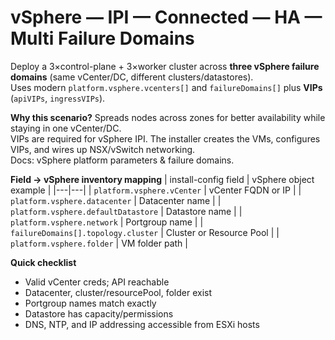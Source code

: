 # vSphere — IPI — Connected — HA — Multi Failure Domains

Deploy a 3×control-plane + 3×worker cluster across **three vSphere failure domains** (same vCenter/DC, different clusters/datastores).  
Uses modern `platform.vsphere.vcenters[]` and `failureDomains[]` plus **VIPs** (`apiVIPs`, `ingressVIPs`).

**Why this scenario?** Spreads nodes across zones for better availability while staying in one vCenter/DC.  
VIPs are required for vSphere IPI. The installer creates the VMs, configures VIPs, and wires up NSX/vSwitch networking.  
Docs: vSphere platform parameters & failure domains.

**Field → vSphere inventory mapping**
| install-config field | vSphere object example |
|---|---|
| `platform.vsphere.vCenter` | vCenter FQDN or IP |
| `platform.vsphere.datacenter` | Datacenter name |
| `platform.vsphere.defaultDatastore` | Datastore name |
| `platform.vsphere.network` | Portgroup name |
| `failureDomains[].topology.cluster` | Cluster or Resource Pool |
| `platform.vsphere.folder` | VM folder path |

**Quick checklist**
- Valid vCenter creds; API reachable
- Datacenter, cluster/resourcePool, folder exist
- Portgroup names match exactly
- Datastore has capacity/permissions
- DNS, NTP, and IP addressing accessible from ESXi hosts
